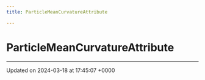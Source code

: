 ```yaml
---
title: ParticleMeanCurvatureAttribute

---
```


# ParticleMeanCurvatureAttribute





-------------------------------

Updated on 2024-03-18 at 17:45:07 +0000